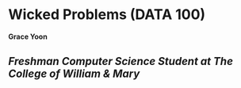 # Wicked Problems (DATA 100)

**Grace Yoon**

*Freshman Computer Science Student at The College of William & Mary*
---
